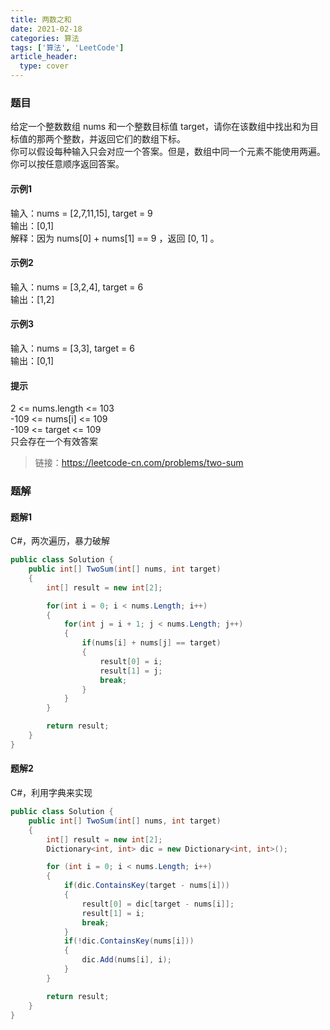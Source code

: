 ```yaml
---
title: 两数之和
date: 2021-02-18
categories: 算法
tags: ['算法', 'LeetCode']
article_header:
  type: cover
---
```


### 题目

给定一个整数数组 nums 和一个整数目标值 target，请你在该数组中找出和为目标值的那两个整数，并返回它们的数组下标。  
你可以假设每种输入只会对应一个答案。但是，数组中同一个元素不能使用两遍。  
你可以按任意顺序返回答案。

#### 示例1

输入：nums = [2,7,11,15], target = 9  
输出：[0,1]  
解释：因为 nums[0] + nums[1] == 9 ，返回 [0, 1] 。  

#### 示例2

输入：nums = [3,2,4], target = 6  
输出：[1,2]  

#### 示例3

输入：nums = [3,3], target = 6  
输出：[0,1]  

#### 提示

2 <= nums.length <= 103  
-109 <= nums[i] <= 109  
-109 <= target <= 109  
只会存在一个有效答案  

> 链接：<https://leetcode-cn.com/problems/two-sum>

### 题解

#### 题解1

C#，两次遍历，暴力破解

```csharp
public class Solution {
    public int[] TwoSum(int[] nums, int target) 
    {
        int[] result = new int[2];

        for(int i = 0; i < nums.Length; i++)
        {
            for(int j = i + 1; j < nums.Length; j++)
            {
                if(nums[i] + nums[j] == target)
                {
                    result[0] = i;
                    result[1] = j;
                    break;
                }
            }
        }

        return result;
    }
}
```

#### 题解2

C#，利用字典来实现

```csharp
public class Solution {
    public int[] TwoSum(int[] nums, int target) 
    {
        int[] result = new int[2];
        Dictionary<int, int> dic = new Dictionary<int, int>();

        for (int i = 0; i < nums.Length; i++)
        {
            if(dic.ContainsKey(target - nums[i]))
            {
                result[0] = dic[target - nums[i]];
                result[1] = i;
                break;
            }
            if(!dic.ContainsKey(nums[i]))
            {
                dic.Add(nums[i], i);
            }
        }

        return result;
    }
}
```
